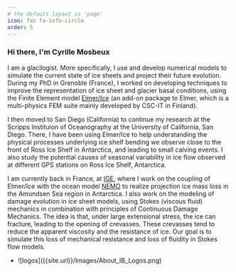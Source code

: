 ```yaml
---
# the default layout is 'page'
icon: fas fa-info-circle
order: 5
---
```


### Hi there, I'm Cyrille Mosbeux

I am a glacilogist. More specifically, I use and develop numerical models to simulate the current state of ice sheets and project their future evolution.
During my PhD in Grenoble (France), I worked on developing techniques to improve the representation of ice sheet and
glacier basal conditions, using the Finite Element model <a href="http://elmerice.elmerfem.org/">Elmer/Ice</a>
(an add-on package to Elmer, which is a multi-physics FEM suite mainly developed by CSC-IT in Finland).

I then moved to San Diego (California) to continue my research at the Scripps Instituion of Oceanography at the University of California, San Diego.
There, I have been using Elmer/Ice to help understanding the physical processes underlying ice shelf bending we observe close to the front of Ross Ice Shelf in Antarctica, and leading to small calving events.
I also study the potential causes of seasonal variability in ice flow observed at different GPS stations on Ross Ice Shelf, Antarctica.

I am currently back in France, at <a href="https://www.ige-grenoble.fr/">IGE</a>, where I work on the coupling of Elmer/Ice with the ocean model
      <a href="https://www.nemo-ocean.eu/">NEMO</a> to realize projection ice mass loss in the Amundsen Sea region in Antarctica. I also work on the modeling of damage evolution in ice sheet models, using Stokes (viscous fluid) mechanics in combination with principles of Continuous Damage Mechanics. The idea is that, under large extensional stress, the ice can fracture, leading to the opening of crevasses. These crevasses tend to reduce the apparent viscosity and the resistance of ice. Our goal is to simulate this loss of mechanical resistance and loss of fluidity in Stokes flow models.  


<ul>
<li  markdown="1">
![logos]({{site.url}}/Images/About_IB_Logos.png)
</li>
</ul>




